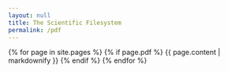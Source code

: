 ```yaml
---
layout: null
title: The Scientific Filesystem
permalink: /pdf
---
```


<div id="content">
    {% for page in site.pages %}
         {% if page.pdf %}
             {{ page.content | markdownify }}
         {% endif %}
    {% endfor %}
</div>

<script src="https://code.jquery.com/jquery-1.12.3.min.js"></script>
<script src="https://cdnjs.cloudflare.com/ajax/libs/jspdf/0.9.0rc1/jspdf.min.js"></script>

<script>
$("button").remove()
</script>
